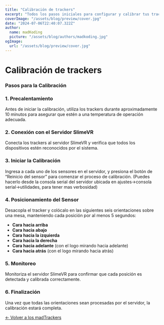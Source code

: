 ```yaml
---
title: "Calibración de trackers"
excerpt: "Todos los pasos iniciales para configurar y calibrar tus trackers de manera adecuada."
coverImage: "/assets/blog/preview/cover.jpg"
date: "2024-07-06T22:40:07.322Z"
author:
  name: madKoding
  picture: "/assets/blog/authors/madkoding.jpg"
ogImage:
  url: "/assets/blog/preview/cover.jpg"
---
```

# Calibración de trackers

### Pasos para la Calibración

### 1. Precalentamiento

Antes de iniciar la calibración, utiliza los trackers durante aproximadamente 10 minutos para asegurar que estén a una temperatura de operación adecuada.

### 2. Conexión con el Servidor SlimeVR

Conecta los trackers al servidor SlimeVR y verifica que todos los dispositivos estén reconocidos por el sistema.

### 3. Iniciar la Calibración

Ingresa a cada uno de los sensores en el servidor, y presiona el botón de “Reinicio del sensor” para comenzar el proceso de calibración. (Puedes hacerlo desde la consola serial del servidor ubicada en ajustes→consola serial→utilidades, para tener mas verbosidad)

### 4. Posicionamiento del Sensor

Desacopla el tracker y colócalo en las siguientes seis orientaciones sobre una mesa, manteniendo cada posición por al menos 5 segundos:

- **Cara hacia arriba**
- **Cara hacia abajo**
- **Cara hacia la izquierda**
- **Cara hacia la derecha**
- **Cara hacia adelante** (con el logo mirando hacia adelante)
- **Cara hacia atrás** (con el logo mirando hacia atrás)

### 5. Monitoreo

Monitoriza el servidor SlimeVR para confirmar que cada posición es detectada y calibrada correctamente.

### 6. Finalización

Una vez que todas las orientaciones sean procesadas por el servidor, la calibración estará completa.

[← Volver a los madTrackers](/)
